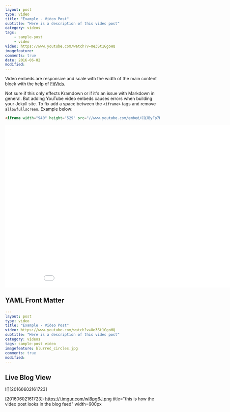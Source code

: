```yaml
---
layout: post
type: video
title: "Example - Video Post"
subtitle: "Here is a description of this video post"
category: videos
tags: 
    - sample-post 
    - video
video: https://www.youtube.com/watch?v=Oe3St1GgoHQ
imagefeature: 
comments: true
date: 2016-06-02
modified:
---
```


Video embeds are responsive and scale with the width of the main content block with the help of [FitVids](http://fitvidsjs.com/).

<!--summary-->

Not sure if this only effects Kramdown or if it's an issue with Markdown in general. But adding YouTube video embeds causes errors when building your Jekyll site. To fix add a space between the `<iframe>` tags and remove `allowfullscreen`. Example below:

```html
<iframe width="940" height="529" src="//www.youtube.com/embed/CQJByFp7H38?theme=light&amp;color=white" frameborder="0" allowfullscreen> </iframe>
```


<!--summary-->

<iframe width="940" height="529" src="//www.youtube.com/embed/Oe3St1GgoHQ?theme=light&amp;color=white" frameborder="0" allowfullscreen></iframe>


## YAML Front Matter

```yaml
---
layout: post
type: video
title: "Example - Video Post"
video: https://www.youtube.com/watch?v=Oe3St1GgoHQ
subtitle: "Here is a description of this video post"
category: videos
tags: sample-post video
imagefeature: blurred_circles.jpg
comments: true
modified:
---
```
    
## Live Blog View

![][20160602161723]

[20160602161723]: https://i.imgur.com/wI8pg6J.png  title="this is how the video post looks in the blog feed" width=600px
